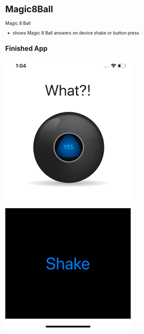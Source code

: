 # Magic8Ball
Magic 8 Ball
- shows Magic 8 Ball answers on device shake or button press

## Finished App
<img src="FinishedApp.png" width="400">
